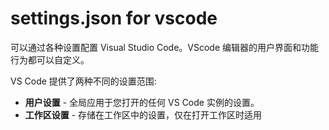 # settings.json for vscode

可以通过各种设置配置 Visual Studio Code。VScode 编辑器的用户界面和功能行为都可以自定义。

VS Code 提供了两种不同的设置范围:
- **用户设置** - 全局应用于您打开的任何 VS Code 实例的设置。
- **工作区设置** - 存储在工作区中的设置，仅在打开工作区时适用